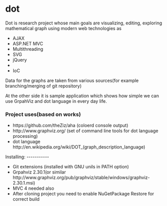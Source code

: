 dot
===
<p>
Dot is research project whose main goals are visualizing, editing, exploring mathematical graph using modern web technologies as 
<ul>
<li>AJAX</li>
<li>ASP.NET MVC</li>
<li>Multithreading</li>
<li>SVG</li>
<li>jQuery<li>
<li>IoC</li>
</ul>
</p>
<p>Data for the graphs are taken from various sources(for example branching/merging of git repository)</p>
<p>At the other side it is sample application which shows how simple we can use GrpahViz and dot language in every day life.</p>

<h3>Project uses(based on works)</h3>
<ul>
<li>https://github.com/theZiz/aha (coloerd console output)
<li>http://www.graphviz.org/ (set of command line tools for dot language processing)
<li>dot language http://en.wikipedia.org/wiki/DOT_(graph_description_language) 
</ul>
Installing:
-----------
<ul>
<li>Git extensions (installed with GNU unils in PATH option)</li>
<li>Grpahviz 2.30.1(or similar http://www.graphviz.org/pub/graphviz/stable/windows/graphviz-2.30.1.msi)</li>
<li>MVC 4 needed also</li>
<li>After cloning project you need to enable NuGetPackage Restore for correct build</li>
</ul>
